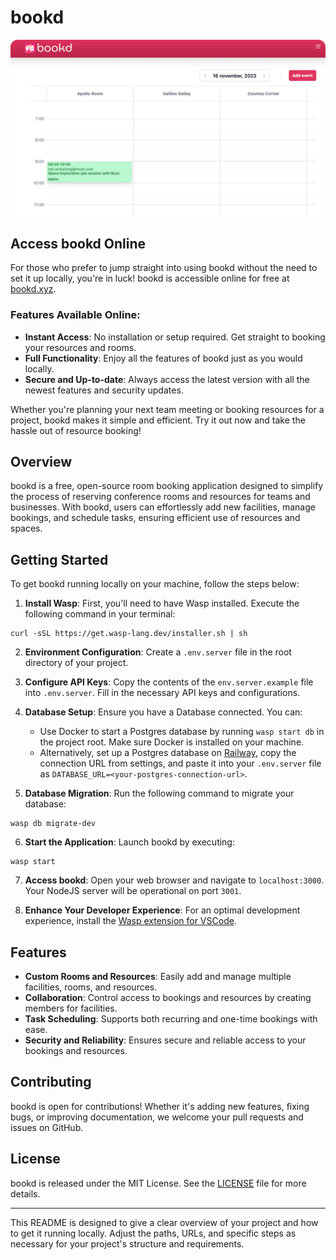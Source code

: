 # bookd

![bookd App Screenshot](src/client/public/app1.png)


## Access bookd Online

For those who prefer to jump straight into using bookd without the need to set it up locally, you're in luck! bookd is accessible online for free at [bookd.xyz](https://bookd.xyz).

### Features Available Online:

- **Instant Access**: No installation or setup required. Get straight to booking your resources and rooms.
- **Full Functionality**: Enjoy all the features of bookd just as you would locally.
- **Secure and Up-to-date**: Always access the latest version with all the newest features and security updates.

Whether you're planning your next team meeting or booking resources for a project, bookd makes it simple and efficient. Try it out now and take the hassle out of resource booking!

## Overview

bookd is a free, open-source room booking application designed to simplify the process of reserving conference rooms and resources for teams and businesses. With bookd, users can effortlessly add new facilities, manage bookings, and schedule tasks, ensuring efficient use of resources and spaces.

## Getting Started

To get bookd running locally on your machine, follow the steps below:

1. **Install Wasp**: First, you'll need to have Wasp installed. Execute the following command in your terminal:

```shell
curl -sSL https://get.wasp-lang.dev/installer.sh | sh
```

2. **Environment Configuration**: Create a `.env.server` file in the root directory of your project.

3. **Configure API Keys**: Copy the contents of the `env.server.example` file into `.env.server`. Fill in the necessary API keys and configurations.

4. **Database Setup**: Ensure you have a Database connected. You can:
    - Use Docker to start a Postgres database by running `wasp start db` in the project root. Make sure Docker is installed on your machine.
    - Alternatively, set up a Postgres database on [Railway](https://railway.app), copy the connection URL from settings, and paste it into your `.env.server` file as `DATABASE_URL=<your-postgres-connection-url>`.

5. **Database Migration**: Run the following command to migrate your database:

```shell
wasp db migrate-dev
```

6. **Start the Application**: Launch bookd by executing:

```shell
wasp start
```

7. **Access bookd**: Open your web browser and navigate to `localhost:3000`. Your NodeJS server will be operational on port `3001`.

8. **Enhance Your Developer Experience**: For an optimal development experience, install the [Wasp extension for VSCode](https://marketplace.visualstudio.com/items?itemName=wasp-lang.wasp).

## Features

- **Custom Rooms and Resources**: Easily add and manage multiple facilities, rooms, and resources.
- **Collaboration**: Control access to bookings and resources by creating members for facilities.
- **Task Scheduling**: Supports both recurring and one-time bookings with ease.
- **Security and Reliability**: Ensures secure and reliable access to your bookings and resources.

## Contributing

bookd is open for contributions! Whether it's adding new features, fixing bugs, or improving documentation, we welcome your pull requests and issues on GitHub.

## License

bookd is released under the MIT License. See the [LICENSE](LICENSE) file for more details.

---

This README is designed to give a clear overview of your project and how to get it running locally. Adjust the paths, URLs, and specific steps as necessary for your project's structure and requirements.